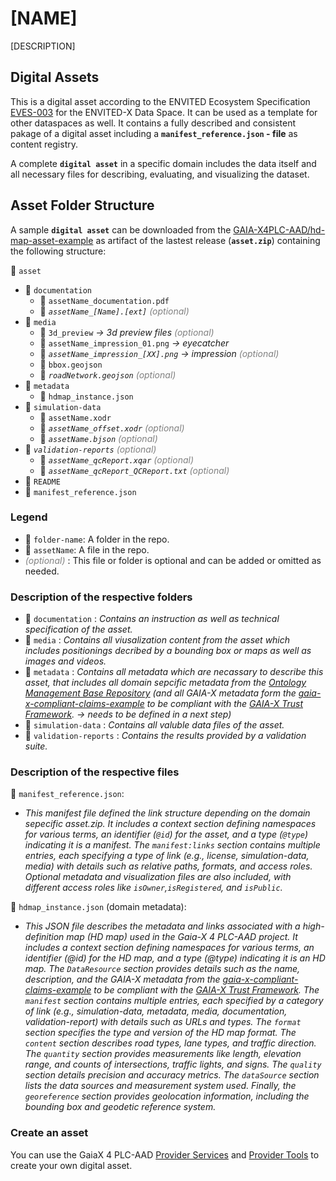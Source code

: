 # [NAME]

[DESCRIPTION]

## Digital Assets

This is a digital asset according to the ENVITED Ecosystem Specification [EVES-003](https://ascs-ev.github.io/EVES/EVES-003/eves-003.html) for the ENVITED-X Data Space. It can be used as a template for other dataspaces as well. It contains a fully described and consistent pakage of a digital asset including a **`manifest_reference.json` - file** as content registry.

A complete **`digital asset`** in a specific domain includes the data itself and all necessary files for describing, evaluating, and visualizing the dataset.

## Asset Folder Structure

A sample **`digital asset`** can be downloaded from the [GAIA-X4PLC-AAD/hd-map-asset-example](https://github.com/GAIA-X4PLC-AAD/hd-map-asset-example) as artifact of the lastest release (**`asset.zip`**) containing the following structure:

📁 `asset`
- 📁 `documentation` 
  - 📄 `assetName_documentation.pdf`
  - 📄 *`assetName_[Name].[ext]`* <i style="color:gray;">(optional)</i>
- 📁 `media`
  - 📁 `3d_preview` *-> 3d preview files* <i style="color:gray;">(optional)</i>
  - 📄 `assetName_impression_01.png` *-> eyecatcher*
  - 📄 *`assetName_impression_[XX].png`* *-> impression* <i style="color:gray;">(optional)</i>
  - 📄 `bbox.geojson`
  - 📄 *`roadNetwork.geojson`* <i style="color:gray;">(optional)</i>
- 📁 `metadata`
  - 📄 `hdmap_instance.json`  
- 📁 `simulation-data`
  - 📄 `assetName.xodr`
  - 📄 *`assetName_offset.xodr`* <i style="color:gray;">(optional)</i>
  - 📄 *`assetName.bjson`* <i style="color:gray;">(optional)</i>
- 📁 *`validation-reports`* <i style="color:gray;">(optional)</i>
  - 📄 *`assetName_qcReport.xqar`* <i style="color:gray;">(optional)</i>
  - 📄 *`assetName_qcReport_QCReport.txt`* <i style="color:gray;">(optional)</i>
- 📄 `README`
- 📄 `manifest_reference.json`

### Legend

- 📁 `folder-name`: A folder in the repo.
- 📄 `assetName`: A file in the repo.
-  <i style="color:gray;">(optional)</i> : This file or folder is optional and can be added or omitted as needed.

### Description of the respective folders

- 📁 `documentation` : *Contains an instruction as well as technical specification of the asset.*
- 📁 `media` : *Contains all viusalization content from the asset which includes positionings decribed by a bounding box or maps as well as images and videos.*
- 📁 `metadata` :   *Contains all metadata which are necassary to describe this asset, that includes all domain sepcific metadata from the [Ontology Management Base Repository](https://github.com/GAIA-X4PLC-AAD/ontology-management-base) (and all GAIA-X metadata form the [gaia-x-compliant-claims-example](https://github.com/GAIA-X4PLC-AAD/gaia-x-compliant-claims-example) to be compliant with the [GAIA-X Trust Framework](https://docs.gaia-x.eu/policy-rules-committee/trust-framework/22.10/). -> needs to be defined in a next step)*
- 📁 `simulation-data` : *Contains all valuble data files of the asset.*
- 📁 `validation-reports` :   *Contains the results provided by a validation suite.*

### Description of the respective files

📄 `manifest_reference.json`:

- *This manifest file defined the link structure depending on the domain sepecific asset.zip. It includes a context section defining namespaces for various terms, an identifier (`@id`) for the asset, and a type (`@type`) indicating it is a manifest. The `manifest:links` section contains multiple entries, each specifying a type of link (e.g., license, simulation-data, media) with details such as relative paths, formats, and access roles. Optional metadata and visualization files are also included, with different access roles like `isOwner`,`isRegistered`, and `isPublic`.*

📄 `hdmap_instance.json` (domain metadata):

- *This JSON file describes the metadata and links associated with a high-definition map (HD map) used in the Gaia-X 4 PLC-AAD project. It includes a context section defining namespaces for various terms, an identifier (@id) for the HD map, and a type (@type) indicating it is an HD map. The `DataResource` section provides details such as the name, description, and the GAIA-X metadata from the [gaia-x-compliant-claims-example](https://github.com/GAIA-X4PLC-AAD/gaia-x-compliant-claims-example) to be compliant with the [GAIA-X Trust Framework](https://docs.gaia-x.eu/policy-rules-committee/trust-framework/22.10/). The `manifest` section contains multiple entries, each specified by a category of link (e.g., simulation-data, metadata, media, documentation, validation-report) with details such as URLs and types. The `format` section specifies the type and version of the HD map format. The `content` section describes road types, lane types, and traffic direction. The `quantity` section provides measurements like length, elevation range, and counts of intersections, traffic lights, and signs. The `quality` section details precision and accuracy metrics. The `dataSource` section lists the data sources and measurement system used. Finally, the `georeference` section provides geolocation information, including the bounding box and geodetic reference system.*

### Create an asset

You can use the GaiaX 4 PLC-AAD [Provider Services](https://github.com/GAIA-X4PLC-AAD/provider-services) and [Provider Tools](https://github.com/GAIA-X4PLC-AAD/provider-tools) to create your own digital asset.
